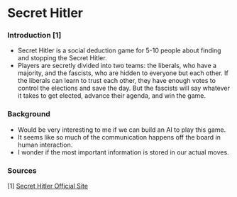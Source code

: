 # Secret Hitler

### Introduction [1]
* Secret Hitler is a social deduction game for 5-10 people about finding and stopping the Secret Hitler.
* Players are secretly divided into two teams: the liberals, who have a majority, and the fascists, who are hidden to everyone but each other. If the liberals can learn to trust each other, they have enough votes to control the elections and save the day. But the fascists will say whatever it takes to get elected, advance their agenda, and win the game.

### Background
* Would be very interesting to me if we can build an AI to play this game.
* It seems like so much of the communication happens off the board in human interaction.
* I wonder if the most important information is stored in our actual moves.

### Sources
[1] [Secret Hitler Official Site](https://secrethitler.com/)
